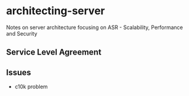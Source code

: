 # architecting-server
Notes on server architecture focusing on ASR - Scalability, Performance and Security


## Service Level Agreement
 
## Issues
* c10k problem

